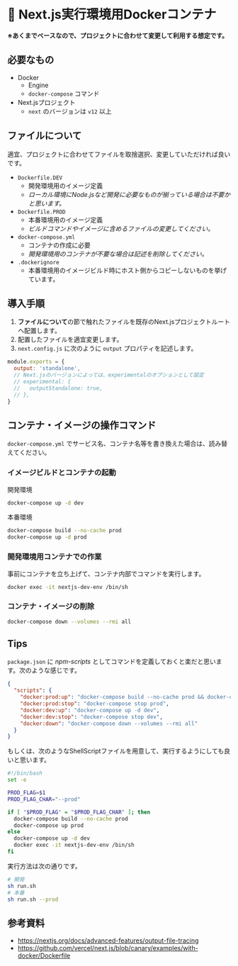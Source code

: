 # 🗽 Next.js実行環境用Dockerコンテナ

**※あくまでベースなので、プロジェクトに合わせて変更して利用する想定です。**


## 必要なもの

- Docker
  - Engine
  - `docker-compose` コマンド
- Next.jsプロジェクト
  - `next` のバージョンは `v12` 以上


## ファイルについて

適宜、プロジェクトに合わせてファイルを取捨選択、変更していただければ良いです。

- `Dockerfile.DEV`
  - 開発環境用のイメージ定義
  - *ローカル環境にNode.jsなど開発に必要なものが揃っている場合は不要かと思います。*
- `Dockerfile.PROD`
  - 本番環境用のイメージ定義
  - *ビルドコマンドやイメージに含めるファイルの変更してください。*
- `docker-compose.yml`
  - コンテナの作成に必要
  - *開発環境用のコンテナが不要な場合は記述を削除してください。*
- `.dockerignore`
  - 本番環境用のイメージビルド時にホスト側からコピーしないものを挙げています。


## 導入手順

1. **ファイルについて**の節で触れたファイルを既存のNext.jsプロジェクトルートへ配置します。
2. 配置したファイルを適宜変更します。
3. `next.config.js` に次のように `output` プロパティを記述します。

```js
module.exports = {
  output: 'standalone',
  // Next.jsのバージョンによっては、experimentalのオプションとして設定
  // experimental: {
  //   outputStandalone: true,
  // },
}
```


## コンテナ・イメージの操作コマンド

`docker-compose.yml` でサービス名、コンテナ名等を書き換えた場合は、読み替えてください。

### イメージビルドとコンテナの起動

開発環境

```bash
docker-compose up -d dev
```

本番環境

```bash
docker-compose build --no-cache prod
docker-compose up -d prod
```

### 開発環境用コンテナでの作業

事前にコンテナを立ち上げて、コンテナ内部でコマンドを実行します。

```bash
docker exec -it nextjs-dev-env /bin/sh
```

### コンテナ・イメージの削除

```bash
docker-compose down --volumes --rmi all
```


## Tips

`package.json` に *npm-scripts* としてコマンドを定義しておくと楽だと思います。次のような感じです。

```json
{
  "scripts": {
    "docker:prod:up": "docker-compose build --no-cache prod && docker-compose up -d prod",
    "docker:prod:stop": "docker-compose stop prod",
    "docker:dev:up": "docker-compose up -d dev",
    "docker:dev:stop": "docker-compose stop dev",
    "docker:down": "docker-compose down --volumes --rmi all"
  }
}
```

もしくは、次のようなShellScriptファイルを用意して、実行するようにしても良いと思います。

```bash
#!/bin/bash
set -e

PROD_FLAG=$1
PROD_FLAG_CHAR="--prod"

if [ "$PROD_FLAG" = "$PROD_FLAG_CHAR" ]; then
  docker-compose build --no-cache prod
  docker-compose up prod
else
  docker-compose up -d dev
  docker exec -it nextjs-dev-env /bin/sh
fi
```

実行方法は次の通りです。

```bash
# 開発
sh run.sh
# 本番
sh run.sh --prod
```


## 参考資料

- https://nextjs.org/docs/advanced-features/output-file-tracing
- https://github.com/vercel/next.js/blob/canary/examples/with-docker/Dockerfile
